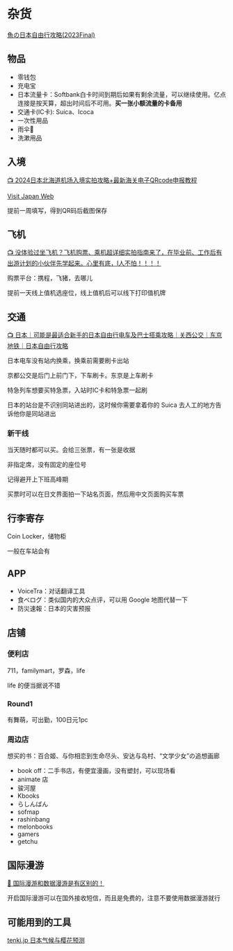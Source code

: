 # 杂货

[魚の日本自由行攻略(2023Final)](https://blog.sakanano.moe/posts/2024_japan_travel_with_myself)

## 物品

- 零钱包
- 充电宝
- 日本流量卡：Softbank白卡时间到期后如果有剩余流量，可以继续使用。亿点连接是按天算，超出时间后不可用。**买一张小额流量的卡备用**
- 交通卡(IC卡): Suica、Icoca
- 一次性用品
- 雨伞🌂
- 洗漱用品

## 入境

[📺 2024日本北海道机场入境实拍攻略+最新海关电子QRcode申报教程](https://www.bilibili.com/video/BV1Hx4y1Q7td)

[Visit Japan Web](https://www.vjw.digital.go.jp)

提前一周填写，得到QR码后截图保存

## 飞机

[📺 没体验过坐飞机？飞机购票、乘机超详细实拍指南来了，在毕业前、工作后有出游计划的小伙伴先学起来。心里有底，I人不怕！！！！](https://www.bilibili.com/video/BV1BfxCekEE2)

购票平台：携程，飞猪，去哪儿

提前一天线上值机选座位，线上值机后可以线下打印值机牌

## 交通

[📺 日本｜可能是最适合新手的日本自由行电车及巴士搭乘攻略｜关西公交｜东京地铁｜日本自由行攻略](https://www.bilibili.com/video/BV1hHmRYPE3p)

日本电车没有站内换乘，换乘前需要刷卡出站

京都公交是后门上前门下，下车刷卡。东京是上车刷卡

特急列车想要买特急票，入站时IC卡和特急票一起刷

日本的站台是不识别同站进出的，这时候你需要拿着你的 Suica 去人工的地方告诉他你是同站进出

### 新干线

当天随时都可以买。会给三张票，有一张是收据

非指定席，没有固定的座位号

记得避开上下班高峰期

买票时可以在日文界面拍一下站名页面，然后用中文页面购买车票

## 行李寄存

Coin Locker，储物柜

一般在车站会有

## APP

- VoiceTra：对话翻译工具
- 食べログ：类似国内的大众点评，可以用 Google 地图代替一下
- 防災速報：日本的灾害预报

## 店铺

### 便利店

711，familymart，罗森，life

life 的便当据说不错

### Round1

有舞萌，可出勤，100日元1pc

### 周边店

想买的书：百合姬、与你相恋到生命尽头、安达与岛村、“文学少女”の追想画廊

- book off：二手书店，有便宜漫画，没有塑封，可以现场看
- animate 店
- 骏河屋
- Kbooks
- らしんばん
- sofmap
- rashinbang
- melonbooks
- gamers
- getchu

## 国际漫游

[📜 国际漫游和数据漫游是有区别的！](https://www.xiaohongshu.com/explore/67287a5e000000001b02f5dd?xsec_token=ABMP8UwkwuX6x0WIiCxDnjasVFfH657LRTSaJTvMcLxyo=&xsec_source=pc_collect)

开启国际漫游可以在国外接收短信，而且是免费的，注意不要使用数据漫游就行

## 可能用到的工具

[tenki.jp 日本气候与樱花预测](https://tenki.jp/)
